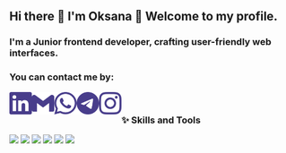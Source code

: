 ## Hi there 👋 I'm Oksana 🌸 Welcome to my profile.

### I'm a Junior frontend developer, crafting user-friendly web interfaces.

### You can contact me by:

[<img align="left" width="40px" height="40px" src="images/linkedin.svg" />][linkedin]
[<img align="left" width="40px" height="40px" src="images/gmail.svg" />][mail]
[<img align="left" width="40px" height="40px" src="images/whatsapp.svg" />][whatsapp]
[<img align="left" width="40px" height="40px" src="images/telegram.svg" />][telegram]
[<img align="left" width="40px" height="40px" src="images/instagram.svg" />][instagram]

<br>

### ✨ Skills and Tools

<img src="https://img.shields.io/badge/HTML5-483D8B?style=for-the-badge&logo=html5&logoColor=rad" /> <img src="https://img.shields.io/badge/CSS3-483D8B?style=for-the-badge&logo=css3&logoColor=blue" /> <img src="https://img.shields.io/badge/git-483D8B?style=for-the-badge&logo=git&logoColor=rad" /> <img src="https://img.shields.io/badge/github-483D8B?style=for-the-badge&logo=github&logoColor=white" /> <img src="https://img.shields.io/badge/javascript-483D8B?style=for-the-badge&logo=javascript&logoColor=yellow" /> <img src="https://img.shields.io/badge/vscode-483D8B?style=for-the-badge&logo=visualstudiocode&logoColor=blue" />

[linkedin]: https://www.linkedin.com/in/oksana-tkachenko-86568829b/
[mail]: mailto:ksenia.tkachenko.ua@gmail.com
[telegram]: https://t.me/Ksu_fka
[whatsapp]: https://wa.me/0639362203
[instagram]: https://www.instagram.com/__ksuf.ka_
